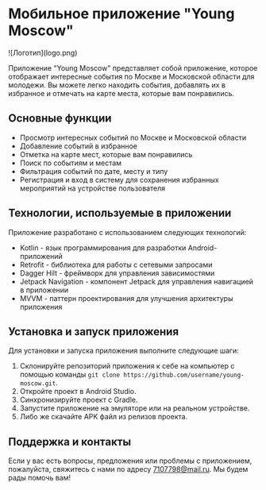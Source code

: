 <h1>Мобильное приложение "Young Moscow"</h1>
![Логотип](logo.png)

<p>Приложение "Young Moscow" представляет собой приложение, которое отображает интересные события по Москве и Московской области для молодежи. Вы можете легко находить события, добавлять их в избранное и отмечать на карте места, которые вам понравились.</p>

<h2>Основные функции</h2>
<ul><li>Просмотр интересных событий по Москве и Московской области</li><li>Добавление событий в избранное</li><li>Отметка на карте мест, которые вам понравились</li><li>Поиск по событиям и местам</li><li>Фильтрация событий по дате, месту и типу</li><li>Регистрация и вход в систему для сохранения избранных мероприятий на устройстве пользователя</li></ul>

<h2>Технологии, используемые в приложении</h2>
<p>Приложение разработано с использованием следующих технологий:</p>
<ul><li>Kotlin - язык программирования для разработки Android-приложений</li><li>Retrofit - библиотека для работы с сетевыми запросами</li><li>Dagger Hilt - фреймворк для управления зависимостями</li><li>Jetpack Navigation - компонент Jetpack для управления навигацией в приложении</li><li>MVVM - паттерн проектирования для улучшения архитектуры приложения</li></ul>

<h2>Установка и запуск приложения</h2>
<p>Для установки и запуска приложения выполните следующие шаги:</p>
<ol><li>Склонируйте репозиторий приложения к себе на компьютер с помощью команды <code>git clone https://github.com/username/young-moscow.git</code>.</li><li>Откройте проект в Android Studio.</li><li>Синхронизируйте проект с Gradle.</li><li>Запустите приложение на эмуляторе или на реальном устройстве.</li><li>Либо же скачайте APK файл из релизов проекта.</li></ol>

<h2>Поддержка и контакты</h2>
<p>Если у вас есть вопросы, предложения или проблемы с приложением, пожалуйста, свяжитесь с нами по адресу <a href="mailto:7107798@mail.ru" target="_new">7107798@mail.ru</a>. Мы будем рады помочь вам!</p>
